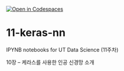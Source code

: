 [![Open in Codespaces](https://classroom.github.com/assets/launch-codespace-2972f46106e565e64193e422d61a12cf1da4916b45550586e14ef0a7c637dd04.svg)](https://classroom.github.com/open-in-codespaces?assignment_repo_id=17125545)
# 11-keras-nn

IPYNB notebooks for UT Data Science (11주차)

10장 – 케라스를 사용한 인공 신경망 소개
